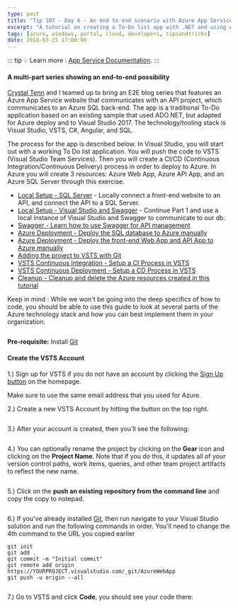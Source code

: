 ```yaml
---
type: post
title: "Tip 107 - Day 6 - An end to end scenario with Azure App Service, API Apps, SQL, VSTS and CI/CD"
excerpt: "A tutorial on creating a To-Do list app with .NET and using Azure App Service, API Apps, SQL, VSTS and CI/CD"
tags: [azure, windows, portal, cloud, developers, tipsandtricks]
date: 2018-03-25 17:00:00
---
```


::: tip
:bulb: Learn more : [App Service Documentation](https://docs.microsoft.com/azure/app-service?WT.mc_id=docs-azuredevtips-micrum).
:::

#### A multi-part series showing an end-to-end possibility

[Crystal Tenn](https://www.linkedin.com/in/crystal-tenn-6a0b9b67/) and I teamed up to bring an E2E blog series that features an Azure App Service website that communicates with an API project, which communicates to an Azure SQL back-end. The app is a traditional To-Do application based on an existing sample that used ADO.NET, but adapted for Azure deploy and to Visual Studio 2017. The technology/tooling stack is Visual Studio, VSTS, C#, Angular, and SQL. 

The process for the app is described below. In Visual Studio, you will start out with a working To Do list application. You will push the code to VSTS (Visual Studio Team Services). Then you will create a CI/CD (Continuous Integration/Continuous Delivery) process in order to deploy to Azure. In Azure you will create 3 resources: Azure Web App, Azure API App, and an Azure SQL Server through this exercise. 

* [Local Setup - SQL Server](https://microsoft.github.io/AzureTipsAndTricks/blog/tip101.html) - Locally connect a front-end website to an API, and connect the API to a SQL Server. 
* [Local Setup - Visual Studio and Swagger](https://microsoft.github.io/AzureTipsAndTricks/blog/tip102.html) - Continue Part 1 and use a local instance of Visual Studio and Swagger to communicate to our db.
* [Swagger - Learn how to use Swagger for API management](https://microsoft.github.io/AzureTipsAndTricks/blog/tip103.html)
* [Azure Deployment - Deploy the SQL database to Azure manually](https://microsoft.github.io/AzureTipsAndTricks/blog/tip104.html)
* [Azure Deployment - Deploy the front-end Web App and API App to Azure manually](https://microsoft.github.io/AzureTipsAndTricks/blog/tip105.html)
* [Adding the project to VSTS with Git](https://microsoft.github.io/AzureTipsAndTricks/blog/tip107.html) 
* [VSTS Continuous Integration - Setup a CI Process in VSTS](https://microsoft.github.io/AzureTipsAndTricks/blog/tip108.html) 
* [VSTS Continuous Deployment - Setup a CD Process in VSTS](https://microsoft.github.io/AzureTipsAndTricks/blog/tip109.html) 
* [Cleanup - Cleanup and delete the Azure resources created in this tutorial](https://microsoft.github.io/AzureTipsAndTricks/blog/tip110.html)

Keep in mind : While we won't be going into the deep specifics of how to code, you should be able to use this guide to look at several parts of the Azure technology stack and how you can best implement them in your organization. 

<img :src="$withBase('/files/todolist-diagram.png')">

**Pre-requisite:** Install [Git](https://git-scm.com/downloads)

#### Create the VSTS Account

1.) Sign up for VSTS if you do not have an account by clicking the [Sign Up button](https://www.visualstudio.com/team-services/) on the homepage. 

Make sure to use the same email address that you used for Azure.


2.) Create a new VSTS Account by hitting the button on the top right. 

<img :src="$withBase('/files/blog5-00.png')">

3.) After your account is created, then you'll see the following:

<img :src="$withBase('/files/blog5-mc1.png')">

4.) You can optionally rename the project by clicking on the **Gear** icon and clicking on the **Project Name**. Note that if you do this, it updates all of your version control paths, work items, queries, and other team project artifacts to reflect the new name. 

<img :src="$withBase('/files/blog5-mc2.png')">

5.) Click on the **push an existing repository from the command line** and copy the copy to notepad. 

<img :src="$withBase('/files/blog5-mc3.png')">

6.) If you've already installed [Git](https://git-scm.com/downloads), then run navigate to your Visual Studio solution and run the following commands in order. You'll need to change the 4th command to the URL you copied earlier

```text 
git init
git add .
git commit -m "Initial commit"
git remote add origin https://YOURPROJECT.visualstudio.com/_git/AzureWebApp
git push -u origin --all
```

<img :src="$withBase('/files/blog5-mc04.png')">

7.) Go to VSTS and click **Code**, you should see your code there:

<img :src="$withBase('/files/blog5-mc05.png')">

